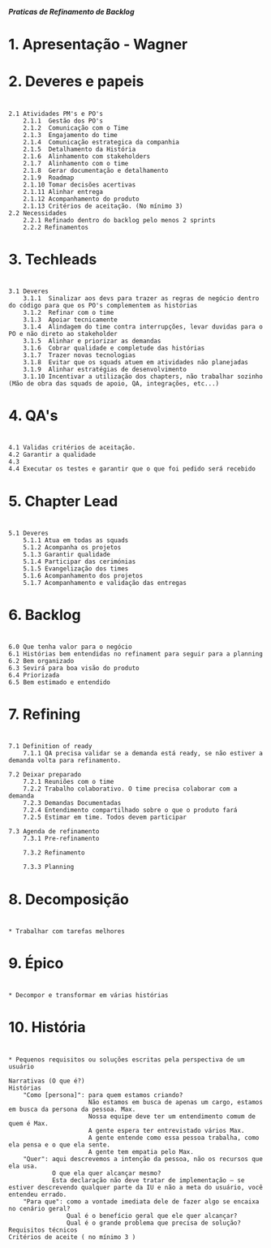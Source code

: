 ***Praticas de Refinamento de Backlog***
# 1. Apresentação - Wagner <h1>
# 2. Deveres e papeis <h1>
	2.1 Atividades PM's e PO's
		2.1.1  Gestão dos PO's 
		2.1.2  Comunicação com o Time
		2.1.3  Engajamento do time
		2.1.4  Comunicação estrategica da companhia
		2.1.5  Detalhamento da História
		2.1.6  Alinhamento com stakeholders
		2.1.7  Alinhamento com o time
		2.1.8  Gerar documentação e detalhamento
		2.1.9  Roadmap
		2.1.10 Tomar decisões acertivas
		2.1.11 Alinhar entrega
		2.1.12 Acompanhamento do produto
		2.1.13 Critérios de aceitação. (No mínimo 3)
	2.2 Necessidades
		2.2.1 Refinado dentro do backlog pelo menos 2 sprints
		2.2.2 Refinamentos 
# 3. Techleads <h1>
	3.1 Deveres
		3.1.1  Sinalizar aos devs para trazer as regras de negócio dentro do código para que os PO's complementem as histórias
		3.1.2  Refinar com o time
		3.1.3  Apoiar tecnicamente
		3.1.4  Alindagem do time contra interrupções, levar duvidas para o PO e não direto ao stakeholder
		3.1.5  Alinhar e priorizar as demandas
		3.1.6  Cobrar qualidade e completude das histórias
		3.1.7  Trazer novas tecnologias
		3.1.8  Evitar que os squads atuem em atividades não planejadas
		3.1.9  Alinhar estratégias de desenvolvimento
		3.1.10 Incentivar a utilização dos chapters, não trabalhar sozinho (Mão de obra das squads de apoio, QA, integrações, etc...)
# 4. QA's <h1>
	4.1 Validas critérios de aceitação.
	4.2 Garantir a qualidade
	4.3 
	4.4 Executar os testes e garantir que o que foi pedido será recebido
# 5. Chapter Lead <h1>
	5.1 Deveres
		5.1.1 Atua em todas as squads
		5.1.2 Acompanha os projetos
		5.1.3 Garantir qualidade
		5.1.4 Participar das cerimónias
		5.1.5 Evangelização dos times
		5.1.6 Acompanhamento dos projetos
		5.1.7 Acompanhamento e validação das entregas
			
# 6. Backlog <h1>
	6.0 Que tenha valor para o negócio
	6.1 Histórias bem entendidas no refinament para seguir para a planning
	6.2	Bem organizado
	6.3 Sevirá para boa visão do produto
	6.4 Priorizada
	6.5 Bem estimado e entendido
		
# 7. Refining <h1>
	7.1 Definition of ready
		7.1.1 QA precisa validar se a demanda está ready, se não estiver a demanda volta para refinamento.
		
	7.2 Deixar preparado
		7.2.1 Reuniões com o time
		7.2.2 Trabalho colaborativo. O time precisa colaborar com a demanda
		7.2.3 Demandas Documentadas
		7.2.4 Entendimento compartilhado sobre o que o produto fará
		7.2.5 Estimar em time. Todos devem participar

	7.3 Agenda de refinamento
		7.3.1 Pre-refinamento
			
		7.3.2 Refinamento
			
		7.3.3 Planning
			
# 8. Decomposição <h1>
	* Trabalhar com tarefas melhores
	
# 9. Épico <h1>
	* Decompor e transformar em várias histórias
	
# 10. História <h1>
	* Pequenos requisitos ou soluções escritas pela perspectiva de um usuário
	
	Narrativas (O que é?)
	Histórias
		"Como [persona]": para quem estamos criando? 
						  Não estamos em busca de apenas um cargo, estamos em busca da persona da pessoa. Max. 
						  Nossa equipe deve ter um entendimento comum de quem é Max. 
						  A gente espera ter entrevistado vários Max. 
						  A gente entende como essa pessoa trabalha, como ela pensa e o que ela sente. 
						  A gente tem empatia pelo Max.
		"Quer": aqui descrevemos a intenção da pessoa, não os recursos que ela usa. 
				O que ela quer alcançar mesmo? 
				Esta declaração não deve tratar de implementação – se estiver descrevendo qualquer parte da IU e não a meta do usuário, você entendeu errado.
		"Para que": como a vontade imediata dele de fazer algo se encaixa no cenário geral? 
					Qual é o benefício geral que ele quer alcançar? 
					Qual é o grande problema que precisa de solução?
	Requisitos técnicos
	Critérios de aceite ( no mínimo 3 )

